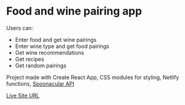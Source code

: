 # Food and wine pairing app

Users can:

- Enter food and get wine pairings
- Enter wine type and get food pairings
- Get wine recommendations
- Get recipes
- Get random pairings

Project made with Create React App, CSS modules for styling, Netlify functions, [Spoonacular API](https://spoonacular.com/food-api)

[Live Site URL](https://food-and-wine.netlify.app/)

